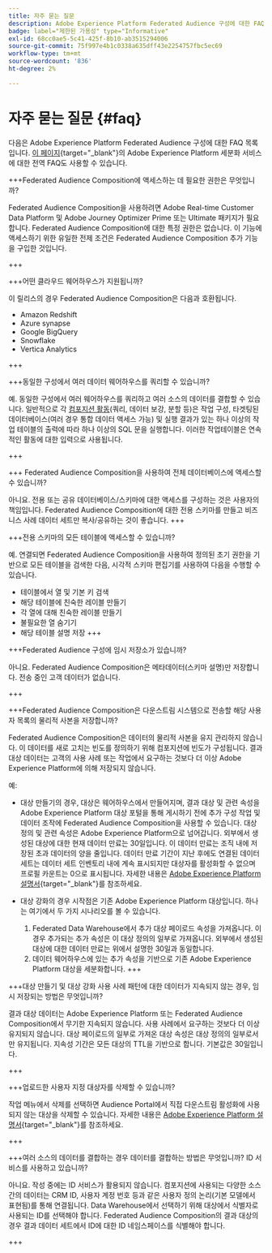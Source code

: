 ```yaml
---
title: 자주 묻는 질문
description: Adobe Experience Platform Federated Audience 구성에 대한 FAQ
badge: label="제한된 가용성" type="Informative"
exl-id: 68cc0ae5-5c41-425f-8b10-ab3515294006
source-git-commit: 75f997e4b1c0338a635dff43e2254757fbc5ec69
workflow-type: tm+mt
source-wordcount: '836'
ht-degree: 2%

---
```


# 자주 묻는 질문 {#faq}

다음은 Adobe Experience Platform Federated Audience 구성에 대한 FAQ 목록입니다. [이 페이지](https://experienceleague.adobe.com/en/docs/experience-platform/segmentation/faq){target="_blank"}의 Adobe Experience Platform 세분화 서비스에 대한 전역 FAQ도 사용할 수 있습니다.


+++Federated Audience Composition에 액세스하는 데 필요한 권한은 무엇입니까?

Federated Audience Composition을 사용하려면 Adobe Real-time Customer Data Platform 및 Adobe Journey Optimizer Prime 또는 Ultimate 패키지가 필요합니다. Federated Audience Composition에 대한 특정 권한은 없습니다. 이 기능에 액세스하기 위한 유일한 전제 조건은 Federated Audience Composition 추가 기능을 구입한 것입니다.

+++

+++어떤 클라우드 웨어하우스가 지원됩니까?

이 릴리스의 경우 Federated Audience Composition은 다음과 호환됩니다.

* Amazon Redshift
* Azure synapse
* Google BigQuery
* Snowflake
* Vertica Analytics

+++


+++동일한 구성에서 여러 데이터 웨어하우스를 쿼리할 수 있습니까?

예. 동일한 구성에서 여러 웨어하우스를 쿼리하고 여러 소스의 데이터를 결합할 수 있습니다.  일반적으로 각 [컴포지션 활동](../compositions/orchestrate-activities.md)(쿼리, 데이터 보강, 분할 등)은 작업 구성, 타겟팅된 데이터베이스(여러 경우 통합 데이터 액세스 가능) 및 실행 결과가 있는 하나 이상의 작업 테이블의 출력에 따라 하나 이상의 SQL 문을 실행합니다. 이러한 작업테이블은 연속적인 활동에 대한 입력으로 사용됩니다.

+++

+++ Federated Audience Composition을 사용하여 전체 데이터베이스에 액세스할 수 있습니까?

아니요. 전용 또는 공유 데이터베이스/스키마에 대한 액세스를 구성하는 것은 사용자의 책임입니다. Federated Audience Composition에 대한 전용 스키마를 만들고 비즈니스 사례 데이터 세트만 복사/공유하는 것이 좋습니다.
+++



+++전용 스키마의 모든 테이블에 액세스할 수 있습니까?

예. 연결되면 Federated Audience Composition을 사용하여 정의된 초기 권한을 기반으로 모든 테이블을 검색한 다음, 시각적 스키마 편집기를 사용하여 다음을 수행할 수 있습니다.

* 테이블에서 열 및 기본 키 검색
* 해당 테이블에 친숙한 레이블 만들기
* 각 열에 대해 친숙한 레이블 만들기
* 불필요한 열 숨기기
* 해당 테이블 설명 저장
+++


+++Federated Audience 구성에 임시 저장소가 있습니까?

아니요. Federated Audience Composition은 메타데이터(스키마 설명)만 저장합니다. 전송 중인 고객 데이터가 없습니다. <!--The Audience export flow is done directly from Adobe Experience Platform Audience Portal (via [Destination](../connections/destinations.md)) to the customer database. The creation and update flow is done directly from your data warehouse database to Adobe Experience Platform Audience Portal.-->

+++

+++Federated Audience Composition은 다운스트림 시스템으로 전송할 해당 사용자 목록의 물리적 사본을 저장합니까?

Federated Audience Composition은 데이터의 물리적 사본을 유지 관리하지 않습니다. 이 데이터를 새로 고치는 빈도를 정의하기 위해 컴포지션에 빈도가 구성됩니다. 결과 대상 데이터는 고객의 사용 사례 또는 작업에서 요구하는 것보다 더 이상 Adobe Experience Platform에 의해 저장되지 않습니다.

예:

* 대상 만들기의 경우, 대상은 웨어하우스에서 만들어지며, 결과 대상 및 관련 속성을 Adobe Experience Platform 대상 포털을 통해 게시하기 전에 추가 구성 작업 및 데이터 조작에 Federated Audience Composition을 사용할 수 있습니다. 대상 정의 및 관련 속성은 Adobe Experience Platform으로 넘어갑니다.
외부에서 생성된 대상에 대한 현재 데이터 만료는 30일입니다. 이 데이터 만료는 조직 내에 저장된 초과 데이터의 양을 줄입니다. 데이터 만료 기간이 지난 후에도 연결된 데이터 세트는 데이터 세트 인벤토리 내에 계속 표시되지만 대상자를 활성화할 수 없으며 프로필 카운트는 0으로 표시됩니다. 자세한 내용은 [Adobe Experience Platform 설명서](https://experienceleague.adobe.com/en/docs/experience-platform/segmentation/faq#how-long-do-externally-generated-audiences-last-for){target="_blank"}를 참조하세요.

* 대상 강화의 경우 시작점은 기존 Adobe Experience Platform 대상입니다. 하나는 여기에서 두 가지 시나리오를 볼 수 있습니다.
   1. Federated Data Warehouse에서 추가 대상 페이로드 속성을 가져옵니다. 이 경우 추가되는 추가 속성은 이 대상 정의의 일부로 가져옵니다. 외부에서 생성된 대상에 대한 데이터 만료는 위에서 설명한 30일과 동일합니다.
   1. 데이터 웨어하우스에 있는 추가 속성을 기반으로 기존 Adobe Experience Platform 대상을 세분화합니다. <!--For example, you have an audience of customers who have shown interest in a particular product on the website for the last two months. You now want to take this audience and further segment it using Federated Audience Composition to only include customers who have a high credit score. The credit score is deemed sensitive and individual credit score data points are not copied over from the data warehouse.-->
+++

+++대상 만들기 및 대상 강화 사용 사례 패턴에 대한 데이터가 지속되지 않는 경우, 임시 저장되는 방법은 무엇입니까?

결과 대상 데이터는 Adobe Experience Platform 또는 Federated Audience Composition에서 무기한 지속되지 않습니다. 사용 사례에서 요구하는 것보다 더 이상 유지되지 않습니다. 대상 페이로드의 일부로 가져온 대상 속성은 대상 정의의 일부로서만 유지됩니다. 지속성 기간은 모든 대상의 TTL을 기반으로 합니다. 기본값은 30일입니다.

+++

+++업로드한 사용자 지정 대상자를 삭제할 수 있습니까?

작업 메뉴에서 삭제를 선택하면 Audience Portal에서 직접 다운스트림 활성화에 사용되지 않는 대상을 삭제할 수 있습니다. 자세한 내용은 [Adobe Experience Platform 설명서](https://experienceleague.adobe.com/en/docs/experience-platform/segmentation/faq#how-do-i-put-an-audience-in-the-deleted-state){target="_blank"}를 참조하세요.

+++

+++여러 소스의 데이터를 결합하는 경우 데이터를 결합하는 방법은 무엇입니까? ID 서비스를 사용하고 있습니까?

아니요. 작성 중에는 ID 서비스가 활용되지 않습니다. 컴포지션에 사용되는 다양한 소스 간의 데이터는 CRM ID, 사용자 계정 번호 등과 같은 사용자 정의 논리(기본 모델에서 표현됨)를 통해 연결됩니다. Data Warehouse에서 선택하기 위해 대상에서 식별자로 사용되는 ID를 선택해야 합니다. Federated Audience Composition의 결과 대상의 경우 결과 데이터 세트에서 ID에 대한 ID 네임스페이스를 식별해야 합니다.

+++

<!--
+++If I want to combine federated data with datasets that live in Adobe Experience Platform, how is this done?

Likewise, the Identity Service is not being leveraged in this scenario either. The data model underpinning a composition needs to express how the data warehouse data and the audience to be enriched are related. e.g. assume an existing audience in Adobe Experience Platform contains several attributes, among which is the CRM ID. Assume transactional data is in the data warehouse containing purchases with various attributes, including the CRM ID of the purchaser. The end-user would have to specify that the CRM ID for both objects is used to stitch the two objects together.

+++
-->
